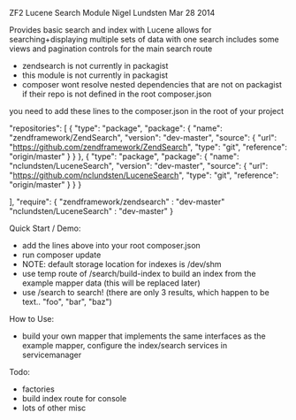 ZF2 Lucene Search Module
Nigel Lundsten
Mar 28 2014

Provides basic search and index with Lucene
allows for searching+displaying multiple sets of data with one search
includes some views and pagination controls for the main search route

- zendsearch is not currently in packagist
- this module is not currently in packagist
- composer wont resolve nested dependencies that are not on packagist if their repo is not defined in the root composer.json

you need to add these lines to the composer.json in the root of your project

 "repositories": [
        {
            "type": "package",
            "package": {
                "name": "zendframework/ZendSearch",
                "version": "dev-master",
                "source": {
                    "url": "https://github.com/zendframework/ZendSearch",
                    "type": "git",
                    "reference": "origin/master"
                }
            }
        },
        {
            "type": "package",
            "package": {
                "name": "nclundsten/LuceneSearch",
                "version": "dev-master",
                "source": {
                    "url": "https://github.com/nclundsten/LuceneSearch",
                    "type": "git",
                    "reference": "origin/master"
                }
            }
        }

],
"require": {
    "zendframework/zendsearch" : "dev-master"
    "nclundsten/LuceneSearch"  : "dev-master"
}

Quick Start / Demo:
- add the lines above into your root composer.json
- run composer update
- NOTE: default storage location for indexes is /dev/shm
- use temp route of /search/build-index to build an index from the example mapper data (this will be replaced later)
- use /search to search! (there are only 3 results, which happen to be text.. "foo", "bar", "baz")

How to Use:
- build your own mapper that implements the same interfaces as the example mapper, configure the index/search services in servicemanager

Todo:
- factories
- build index route for console
- lots of other misc
